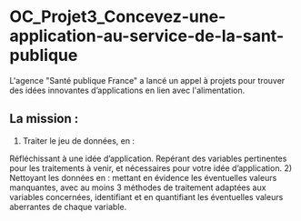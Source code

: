 # OC_Projet3_Concevez-une-application-au-service-de-la-sant-publique 
L'agence "Santé publique France" a lancé un appel à projets pour trouver des idées innovantes d’applications en lien avec l'alimentation. 
## La mission :
1) Traiter le jeu de données, en :

Réfléchissant à une idée d’application.
Repérant des variables pertinentes pour les traitements à venir, et nécessaires pour votre idée d’application.
2) Nettoyant les données en :
mettant en évidence les éventuelles valeurs manquantes, avec au moins 3 méthodes de traitement adaptées aux variables concernées,
identifiant et en quantifiant les éventuelles valeurs aberrantes de chaque variable.
